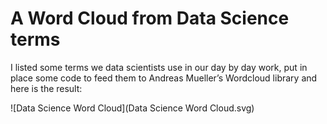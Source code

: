 # A Word Cloud from Data Science terms

I listed some terms we data scientists use in our day by day work,
put in place some code to feed them to Andreas Mueller’s Wordcloud library and
here is the result:

![Data Science Word Cloud](Data Science Word Cloud.svg)